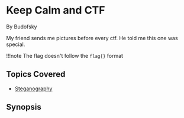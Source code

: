 # Keep Calm and CTF
By Budofsky

My friend sends me pictures before every ctf. He told me this one was special.

!!!note
    The flag doesn't follow the `flag{}` format

## Topics Covered

- [Steganography](/forensics/what-is-steganography/)

## Synopsis

